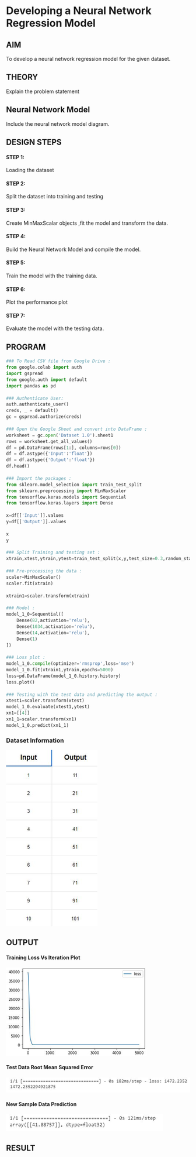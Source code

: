 # Developing a Neural Network Regression Model

## AIM

To develop a neural network regression model for the given dataset.

## THEORY

Explain the problem statement

## Neural Network Model

Include the neural network model diagram.

## DESIGN STEPS

#### STEP 1:

Loading the dataset

#### STEP 2:

Split the dataset into training and testing

#### STEP 3:

Create MinMaxScalar objects ,fit the model and transform the data.

#### STEP 4:

Build the Neural Network Model and compile the model.

#### STEP 5:

Train the model with the training data.

#### STEP 6:

Plot the performance plot

#### STEP 7:

Evaluate the model with the testing data.

## PROGRAM

~~~python
### To Read CSV file from Google Drive :
from google.colab import auth
import gspread
from google.auth import default
import pandas as pd

### Authenticate User:
auth.authenticate_user()
creds, _ = default()
gc = gspread.authorize(creds)

### Open the Google Sheet and convert into DataFrame :
worksheet = gc.open('Dataset 1.0').sheet1
rows = worksheet.get_all_values()
df = pd.DataFrame(rows[1:], columns=rows[0])
df = df.astype({'Input':'float'})
df = df.astype({'Output':'float'})
df.head()

### Import the packages :
from sklearn.model_selection import train_test_split
from sklearn.preprocessing import MinMaxScaler
from tensorflow.keras.models import Sequential
from tensorflow.keras.layers import Dense

x=df[['Input']].values
y=df[['Output']].values

x
y

### Split Training and testing set :
xtrain,xtest,ytrain,ytest=train_test_split(x,y,test_size=0.3,random_state=1)

### Pre-processing the data :
scaler=MinMaxScaler()
scaler.fit(xtrain)

xtrain1=scaler.transform(xtrain)

### Model :
model_1_0=Sequential([
    Dense(82,activation='relu'),
    Dense(1034,activation='relu'),
    Dense(14,activation='relu'),
    Dense(1)
])

### Loss plot :
model_1_0.compile(optimizer='rmsprop',loss='mse')
model_1_0.fit(xtrain1,ytrain,epochs=5000)
loss=pd.DataFrame(model_1_0.history.history)
loss.plot()

### Testing with the test data and predicting the output :
xtest1=scaler.transform(xtest)
model_1_0.evaluate(xtest1,ytest)
xn1=[[4]]
xn1_1=scaler.transform(xn1)
model_1_0.predict(xn1_1)
~~~

### Dataset Information

![](img/1.JPG)

## OUTPUT

#### Training Loss Vs Iteration Plot

![](img/2.JPG)

#### Test Data Root Mean Squared Error

![](img/3.JPG)

#### New Sample Data Prediction

![](img/4.JPG)

## RESULT
